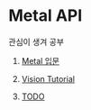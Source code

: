 # Metal API

관심이 생겨 공부

1. [Metal 입문](https://github.com/BOLTB0X/Metal-API/tree/main/HelloMetal_starter)
   <br/>

2. [Vision Tutorial](https://github.com/BOLTB0X/Metal-API/tree/main/PassportPhotos)

3. [TODO](https://github.com/BOLTB0X/Metal-API/tree/main/Photo%20Stacking%20in%20iOS%20with%20Vision%20and%20Metal)
